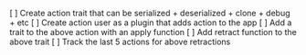 [ ] Create action trait that can be serialized + deserialized + clone + debug + etc
[ ] Create action user as a plugin that adds action to the app
[ ] Add a trait to the above action with an apply function
[ ] Add retract function to the above trait
[ ] Track the last 5 actions for above retractions